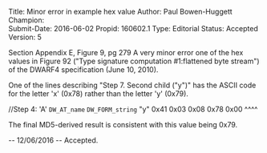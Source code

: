 Title:       Minor error in example hex value
Author:      Paul Bowen-Huggett
Champion:    
Submit-Date: 2016-06-02
Propid:      160602.1
Type:        Editorial
Status:      Accepted
Version:     5

Section Appendix E, Figure 9, pg 279
A very minor error one of the hex values in Figure 92 ("Type signature 
computation #1:flattened byte stream") of the DWARF4 specification (June 
10, 2010).

One of the lines describing "Step 7. Second child ("y")" has the ASCII code 
for the letter 'x' (0x78) rather than the letter 'y' (0x79).

//Step 4: 'A' `DW_AT_name` `DW_FORM_string` "y"
0x41 0x03 0x08 0x78 0x00
               ^^^^

The final MD5-derived result is consistent with this value being 0x79.


--
12/06/2016 -- Accepted.
